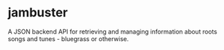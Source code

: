 # jambuster
A JSON backend API for retrieving and managing information about roots songs and tunes - bluegrass or otherwise.
